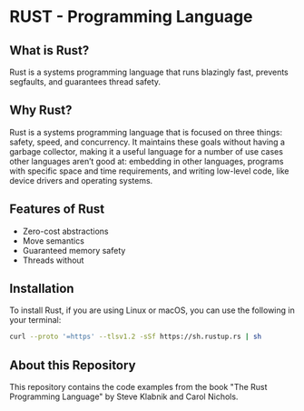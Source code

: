 # RUST - Programming Language

## What is Rust?

Rust is a systems programming language that runs blazingly fast, prevents segfaults, and guarantees thread safety.

## Why Rust?

Rust is a systems programming language that is focused on three things: safety, speed, and concurrency. It maintains these goals without having a garbage collector, making it a useful language for a number of use cases other languages aren’t good at: embedding in other languages, programs with specific space and time requirements, and writing low-level code, like device drivers and operating systems.


## Features of Rust

- Zero-cost abstractions
- Move semantics
- Guaranteed memory safety
- Threads without

## Installation

To install Rust, if you are using Linux or macOS, you can use the following in your terminal:

```bash
curl --proto '=https' --tlsv1.2 -sSf https://sh.rustup.rs | sh
```

## About this Repository

This repository contains the code examples from the book "The Rust Programming Language" by Steve Klabnik and Carol Nichols.